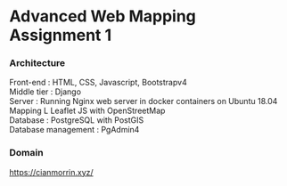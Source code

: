 # Advanced Web Mapping Assignment 1 

### Architecture
Front-end : HTML, CSS, Javascript, Bootstrapv4   
Middle tier : Django  
Server : Running Nginx web server in docker containers on Ubuntu 18.04  
Mapping L Leaflet JS with OpenStreetMap  
Database : PostgreSQL with PostGIS  
Database management : PgAdmin4  

### Domain
https://cianmorrin.xyz/
